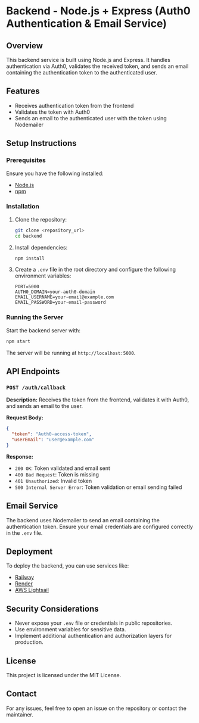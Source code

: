 # Backend - Node.js + Express (Auth0 Authentication & Email Service)

## Overview
This backend service is built using Node.js and Express. It handles authentication via Auth0, validates the received token, and sends an email containing the authentication token to the authenticated user.

## Features
- Receives authentication token from the frontend
- Validates the token with Auth0
- Sends an email to the authenticated user with the token using Nodemailer

## Setup Instructions

### Prerequisites
Ensure you have the following installed:
- [Node.js](https://nodejs.org/)
- [npm](https://www.npmjs.com/)

### Installation
1. Clone the repository:
   ```sh
   git clone <repository_url>
   cd backend
   ```

2. Install dependencies:
   ```sh
   npm install
   ```

3. Create a `.env` file in the root directory and configure the following environment variables:
   ```env
   PORT=5000
   AUTH0_DOMAIN=your-auth0-domain
   EMAIL_USERNAME=your-email@example.com
   EMAIL_PASSWORD=your-email-password
   ```

### Running the Server
Start the backend server with:
```sh
npm start
```
The server will be running at `http://localhost:5000`.

## API Endpoints

### `POST /auth/callback`
**Description:** Receives the token from the frontend, validates it with Auth0, and sends an email to the user.

**Request Body:**
```json
{
  "token": "Auth0-access-token",
  "userEmail": "user@example.com"
}
```

**Response:**
- `200 OK`: Token validated and email sent
- `400 Bad Request`: Token is missing
- `401 Unauthorized`: Invalid token
- `500 Internal Server Error`: Token validation or email sending failed

## Email Service
The backend uses Nodemailer to send an email containing the authentication token. Ensure your email credentials are configured correctly in the `.env` file.

## Deployment
To deploy the backend, you can use services like:
- [Railway](https://railway.app/)
- [Render](https://render.com/)
- [AWS Lightsail](https://aws.amazon.com/lightsail/)

## Security Considerations
- Never expose your `.env` file or credentials in public repositories.
- Use environment variables for sensitive data.
- Implement additional authentication and authorization layers for production.

## License
This project is licensed under the MIT License.

## Contact
For any issues, feel free to open an issue on the repository or contact the maintainer.


